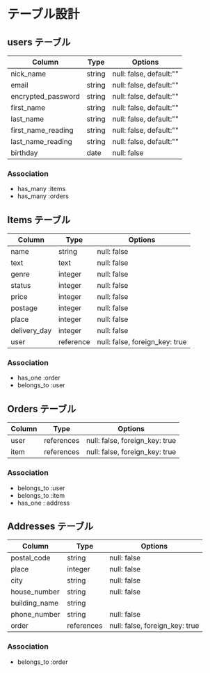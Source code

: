 # テーブル設計

## users テーブル

| Column             | Type   | Options                 |
| ------------------ | ------ | ----------------------- |
| nick_name          | string | null: false, default:"" |
| email              | string | null: false, default:"" |
| encrypted_password | string | null: false, default:"" |
| first_name         | string | null: false, default:"" |
| last_name          | string | null: false, default:"" |
| first_name_reading | string | null: false, default:"" |
| last_name_reading  | string | null: false, default:"" |
| birthday           | date   | null: false             |


### Association

- has_many :items
- has_many :orders

## Items テーブル

| Column       | Type      | Options                        |
| ------------ | --------- | ------------------------------ |
| name         | string    | null: false                    |
| text         | text      | null: false                    |
| genre        | integer   | null: false                    |
| status       | integer   | null: false                    |
| price        | integer   | null: false                    |
| postage      | integer   | null: false                    |
| place        | integer   | null: false                    |
| delivery_day | integer   | null: false                    |
| user         | reference | null: false, foreign_key: true |

### Association

- has_one :order
- belongs_to :user

## Orders テーブル

| Column | Type       | Options                        |
| ------ | ---------- | ------------------------------ |
| user   | references | null: false, foreign_key: true |
| item   | references | null: false, foreign_key: true |

### Association

- belongs_to :user
- belongs_to :item
- has_one : address

## Addresses テーブル

| Column        | Type       | Options                        |
| ------------- | ---------- | ------------------------------ |
| postal_code   | string     | null: false                    |
| place         | integer    | null: false                    |
| city          | string     | null: false                    |
| house_number  | string     | null: false                    |
| building_name | string     |                                |
| phone_number  | string     | null: false                    |
| order         | references | null: false, foreign_key: true |

### Association

- belongs_to :order